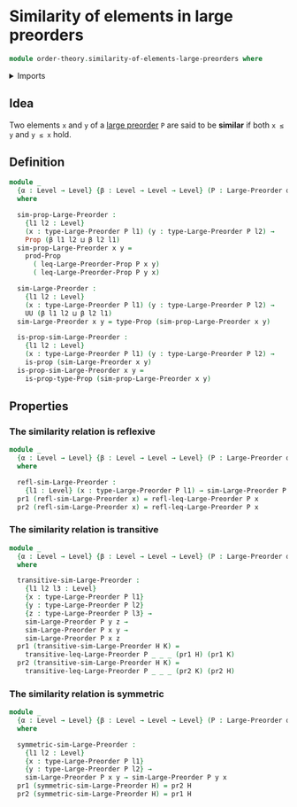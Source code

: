 # Similarity of elements in large preorders

```agda
module order-theory.similarity-of-elements-large-preorders where
```

<details><summary>Imports</summary>

```agda
open import foundation.dependent-pair-types
open import foundation.propositions
open import foundation.universe-levels

open import order-theory.large-preorders
```

</details>

## Idea

Two elements `x` and `y` of a [large preorder](order-theory.large-preorders.md)
`P` are said to be **similar** if both `x ≤ y` and `y ≤ x` hold.

## Definition

```agda
module _
  {α : Level → Level} {β : Level → Level → Level} (P : Large-Preorder α β)
  where

  sim-prop-Large-Preorder :
    {l1 l2 : Level}
    (x : type-Large-Preorder P l1) (y : type-Large-Preorder P l2) →
    Prop (β l1 l2 ⊔ β l2 l1)
  sim-prop-Large-Preorder x y =
    prod-Prop
      ( leq-Large-Preorder-Prop P x y)
      ( leq-Large-Preorder-Prop P y x)

  sim-Large-Preorder :
    {l1 l2 : Level}
    (x : type-Large-Preorder P l1) (y : type-Large-Preorder P l2) →
    UU (β l1 l2 ⊔ β l2 l1)
  sim-Large-Preorder x y = type-Prop (sim-prop-Large-Preorder x y)

  is-prop-sim-Large-Preorder :
    {l1 l2 : Level}
    (x : type-Large-Preorder P l1) (y : type-Large-Preorder P l2) →
    is-prop (sim-Large-Preorder x y)
  is-prop-sim-Large-Preorder x y =
    is-prop-type-Prop (sim-prop-Large-Preorder x y)
```

## Properties

### The similarity relation is reflexive

```agda
module _
  {α : Level → Level} {β : Level → Level → Level} (P : Large-Preorder α β)
  where

  refl-sim-Large-Preorder :
    {l1 : Level} (x : type-Large-Preorder P l1) → sim-Large-Preorder P x x
  pr1 (refl-sim-Large-Preorder x) = refl-leq-Large-Preorder P x
  pr2 (refl-sim-Large-Preorder x) = refl-leq-Large-Preorder P x
```

### The similarity relation is transitive

```agda
module _
  {α : Level → Level} {β : Level → Level → Level} (P : Large-Preorder α β)
  where

  transitive-sim-Large-Preorder :
    {l1 l2 l3 : Level}
    {x : type-Large-Preorder P l1}
    {y : type-Large-Preorder P l2}
    {z : type-Large-Preorder P l3} →
    sim-Large-Preorder P y z →
    sim-Large-Preorder P x y →
    sim-Large-Preorder P x z
  pr1 (transitive-sim-Large-Preorder H K) =
    transitive-leq-Large-Preorder P _ _ _ (pr1 H) (pr1 K)
  pr2 (transitive-sim-Large-Preorder H K) =
    transitive-leq-Large-Preorder P _ _ _ (pr2 K) (pr2 H)
```

### The similarity relation is symmetric

```agda
module _
  {α : Level → Level} {β : Level → Level → Level} (P : Large-Preorder α β)
  where

  symmetric-sim-Large-Preorder :
    {l1 l2 : Level}
    {x : type-Large-Preorder P l1}
    {y : type-Large-Preorder P l2} →
    sim-Large-Preorder P x y → sim-Large-Preorder P y x
  pr1 (symmetric-sim-Large-Preorder H) = pr2 H
  pr2 (symmetric-sim-Large-Preorder H) = pr1 H
```
